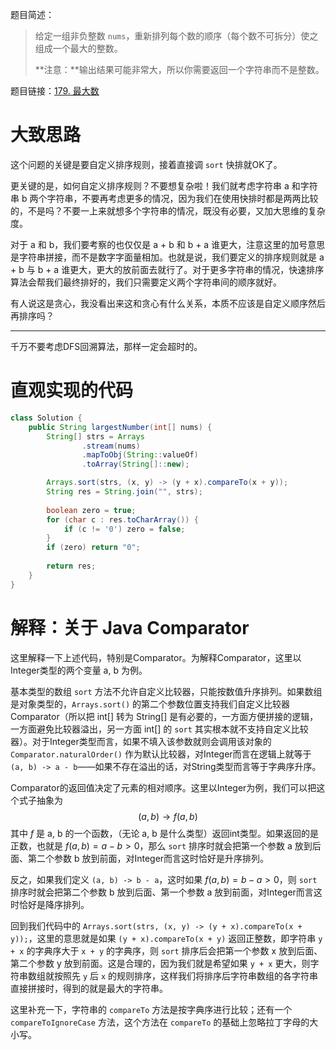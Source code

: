 题目简述：

> 给定一组非负整数 `nums`，重新排列每个数的顺序（每个数不可拆分）使之组成一个最大的整数。
>
> **注意：**输出结果可能非常大，所以你需要返回一个字符串而不是整数。

题目链接：[179. 最大数](https://leetcode.cn/problems/largest-number/)

# 大致思路

这个问题的关键是要自定义排序规则，接着直接调 `sort` 快排就OK了。

更关键的是，如何自定义排序规则？不要想复杂啦！我们就考虑字符串 a 和字符串 b 两个字符串，不要再考虑更多的情况，因为我们在使用快排时都是两两比较的，不是吗？不要一上来就想多个字符串的情况，既没有必要，又加大思维的复杂度。

对于 a 和 b，我们要考察的也仅仅是 a + b 和 b + a 谁更大，注意这里的加号意思是字符串拼接，而不是数字字面量相加。也就是说，我们要定义的排序规则就是 a + b 与 b + a 谁更大，更大的放前面去就行了。对于更多字符串的情况，快速排序算法会帮我们最终排好的，我们只需要定义两个字符串间的顺序就好。

有人说这是贪心，我没看出来这和贪心有什么关系，本质不应该是自定义顺序然后再排序吗？

---

千万不要考虑DFS回溯算法，那样一定会超时的。

# 直观实现的代码

```java
class Solution {
    public String largestNumber(int[] nums) {
        String[] strs = Arrays
                .stream(nums)
                .mapToObj(String::valueOf)
                .toArray(String[]::new);

        Arrays.sort(strs, (x, y) -> (y + x).compareTo(x + y));
        String res = String.join("", strs);
        
        boolean zero = true;
        for (char c : res.toCharArray()) {
            if (c != '0') zero = false;
        }
        if (zero) return "0";
        
        return res;
    }
}
```

# 解释：关于 Java Comparator

这里解释一下上述代码，特别是Comparator。为解释Comparator，这里以Integer类型的两个变量 a, b 为例。

基本类型的数组 `sort` 方法不允许自定义比较器，只能按数值升序排列。如果数组是对象类型的，`Arrays.sort()` 的第二个参数位置支持我们自定义比较器Comparator（所以把 int[] 转为 String[] 是有必要的，一方面方便拼接的逻辑，一方面避免比较器溢出，另一方面 int[] 的 `sort` 其实根本就不支持自定义比较器）。对于Integer类型而言，如果不填入该参数就则会调用该对象的 `Comparator.naturalOrder()` 作为默认比较器，对Integer而言在逻辑上就等于 `(a, b) -> a - b`——如果不存在溢出的话，对String类型而言等于字典序升序。

Comparator的返回值决定了元素的相对顺序。这里以Integer为例，我们可以把这个式子抽象为
$$
(a,b)\to f(a,b)
$$
其中 $f$ 是 a, b 的一个函数，（无论 a, b 是什么类型）返回int类型。如果返回的是正数，也就是 $f(a,b)=a-b>0$，那么 `sort` 排序时就会把第一个参数 a 放到后面、第二个参数 b 放到前面，对Integer而言这时恰好是升序排列。

反之，如果我们定义 `(a, b) -> b - a`，这时如果 $f(a, b)=b-a>0$，则 `sort` 排序时就会把第二个参数 b 放到后面、第一个参数 a 放到前面，对Integer而言这时恰好是降序排列。

回到我们代码中的 `Arrays.sort(strs, (x, y) -> (y + x).compareTo(x + y));`，这里的意思就是如果 `(y + x).compareTo(x + y)` 返回正整数，即字符串 `y + x` 的字典序大于 `x + y` 的字典序，则 `sort` 排序后会把第一个参数 x 放到后面、第二个参数 y 放到前面。这是合理的，因为我们就是希望如果 `y + x` 更大，则字符串数组就按照先 `y` 后 `x` 的规则排序，这样我们将排序后字符串数组的各字符串直接拼接时，得到的就是最大的字符串。

这里补充一下，字符串的 `compareTo` 方法是按字典序进行比较；还有一个 `compareToIgnoreCase` 方法，这个方法在 `compareTo` 的基础上忽略拉丁字母的大小写。
